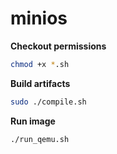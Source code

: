 # minios

**Checkout permissions**
```sh
chmod +x *.sh
```

**Build artifacts**
```sh
sudo ./compile.sh
```

**Run image**
```sh
./run_qemu.sh
```
